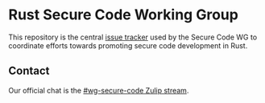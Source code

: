 # Rust Secure Code Working Group

This repository is the central [issue tracker] used by the Secure Code WG to coordinate efforts towards promoting secure code development in Rust.

[issue tracker]: https://github.com/rust-secure-code/wg/issues

## Contact

Our official chat is the [#wg-secure-code Zulip stream](https://rust-lang.zulipchat.com/#narrow/stream/146229-wg-secure-code).